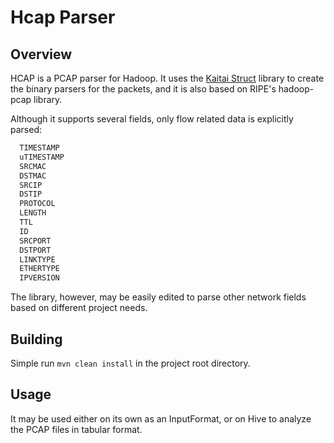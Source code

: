 # Hcap Parser

## Overview
HCAP is a PCAP parser for Hadoop. It uses the [Kaitai Struct](http://kaitai.io/) library to create the binary parsers for the packets, and it is also based on RIPE's hadoop-pcap library.

Although it supports several fields, only flow related data is explicitly parsed:

```java
  TIMESTAMP
  uTIMESTAMP
  SRCMAC
  DSTMAC
  SRCIP
  DSTIP
  PROTOCOL
  LENGTH
  TTL
  ID
  SRCPORT
  DSTPORT
  LINKTYPE
  ETHERTYPE
  IPVERSION
```
The library, however, may be easily edited to parse other network fields based on different project needs.

## Building
Simple run `mvn clean install` in the project root directory.

## Usage
It may be used either on its own as an InputFormat, or on Hive to analyze the PCAP files in tabular format.

